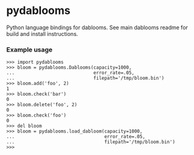 pydablooms
==========

Python language bindings for dablooms. See main dablooms readme
for build and install instructions.

### Example usage
    
    >>> import pydablooms
    >>> bloom = pydablooms.Dablooms(capacity=1000,
    ...                             error_rate=.05,
    ...                             filepath='/tmp/bloom.bin')
    >>> bloom.add('foo', 2)
    1
    >>> bloom.check('bar')
    0
    >>> bloom.delete('foo', 2)
    0
    >>> bloom.check('foo')
    0
    >>> del bloom
    >>> bloom = pydablooms.load_dabloom(capacity=1000,
    ...                                 error_rate=.05,
    ...                                 filepath='/tmp/bloom.bin')
    >>>
